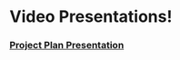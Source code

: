 # Video Presentations!

### [Project Plan Presentation](loom.com/share/dac0e43038c74986969d909b218a8955)

